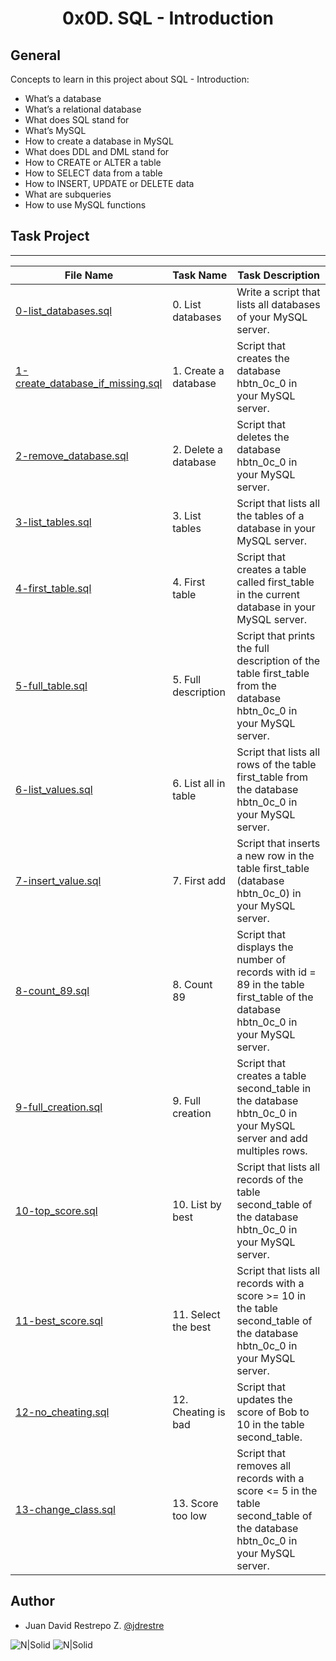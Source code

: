 <h1 align="center">0x0D. SQL - Introduction</h1>


## General

Concepts to learn in this project about SQL - Introduction:

- What’s a database
- What’s a relational database
- What does SQL stand for
- What’s MySQL
- How to create a database in MySQL
- What does DDL and DML stand for
- How to CREATE or ALTER a table
- How to SELECT data from a table
- How to INSERT, UPDATE or DELETE data
- What are subqueries
- How to use MySQL functions

## Task Project
---
File Name|Task Name|Task Description
---|---|---
[0-list_databases.sql](https://github.com/jdrestre/holbertonschool-higher_level_programming/tree/master/0x0D-SQL_introduction/0-list_databases.sql)|0. List databases|Write a script that lists all databases of your MySQL server.
[1-create_database_if_missing.sql](https://github.com/jdrestre/holbertonschool-higher_level_programming/tree/master/0x0D-SQL_introduction/1-create_database_if_missing.sql)|1. Create a database|Script that creates the database hbtn_0c_0 in your MySQL server.
[2-remove_database.sql](https://github.com/jdrestre/holbertonschool-higher_level_programming/tree/master/0x0D-SQL_introduction/2-remove_database.sql)|2. Delete a database|Script that deletes the database hbtn_0c_0 in your MySQL server.
[3-list_tables.sql](https://github.com/jdrestre/holbertonschool-higher_level_programming/tree/master/0x0D-SQL_introduction/3-list_tables.sql)|3. List tables|Script that lists all the tables of a database in your MySQL server.
[4-first_table.sql](https://github.com/jdrestre/holbertonschool-higher_level_programming/tree/master/0x0D-SQL_introduction/4-first_table.sql)|4. First table|Script that creates a table called first_table in the current database in your MySQL server.
[5-full_table.sql](https://github.com/jdrestre/holbertonschool-higher_level_programming/tree/master/0x0D-SQL_introduction/5-full_table.sql)|5. Full description|Script that prints the full description of the table first_table from the database hbtn_0c_0 in your MySQL server.
[6-list_values.sql](https://github.com/jdrestre/holbertonschool-higher_level_programming/tree/master/0x0D-SQL_introduction/6-list_values.sql)|6. List all in table|Script that lists all rows of the table first_table from the database hbtn_0c_0 in your MySQL server.
[7-insert_value.sql](https://github.com/jdrestre/holbertonschool-higher_level_programming/tree/master/0x0D-SQL_introduction/7-insert_value.sql)|7. First add|Script that inserts a new row in the table first_table (database hbtn_0c_0) in your MySQL server.
[8-count_89.sql](https://github.com/jdrestre/holbertonschool-higher_level_programming/tree/master/0x0D-SQL_introduction/8-count_89.sql)|8. Count 89|Script that displays the number of records with id = 89 in the table first_table of the database hbtn_0c_0 in your MySQL server.
[9-full_creation.sql](https://github.com/jdrestre/holbertonschool-higher_level_programming/tree/master/0x0D-SQL_introduction/9-full_creation.sql)|9. Full creation|Script that creates a table second_table in the database hbtn_0c_0 in your MySQL server and add multiples rows.
[10-top_score.sql](https://github.com/jdrestre/holbertonschool-higher_level_programming/tree/master/0x0D-SQL_introduction/10-top_score.sql)|10. List by best|Script that lists all records of the table second_table of the database hbtn_0c_0 in your MySQL server.
[11-best_score.sql](https://github.com/jdrestre/holbertonschool-higher_level_programming/tree/master/0x0D-SQL_introduction/11-best_score.sql)|11. Select the best|Script that lists all records with a score >= 10 in the table second_table of the database hbtn_0c_0 in your MySQL server.
[12-no_cheating.sql](https://github.com/jdrestre/holbertonschool-higher_level_programming/tree/master/0x0D-SQL_introduction/12-no_cheating.sql)|12. Cheating is bad|Script that updates the score of Bob to 10 in the table second_table.
[13-change_class.sql](https://github.com/jdrestre/holbertonschool-higher_level_programming/tree/master/0x0D-SQL_introduction/13-change_class.sql)|13. Score too low|Script that removes all records with a score <= 5 in the table second_table of the database hbtn_0c_0 in your MySQL server.



## Author

- Juan David Restrepo Z. [@jdrestre](https://twitter.com/jdrestre)

![N|Solid](https://www.holbertonschool.com/holberton-logo.png) ![N|Solid](https://intranet.hbtn.io/assets/holberton-logo-coral-27055cb2f875eb10bf3b3942e52a24581bc0667695bdc856d4f08b469b678000.png)
